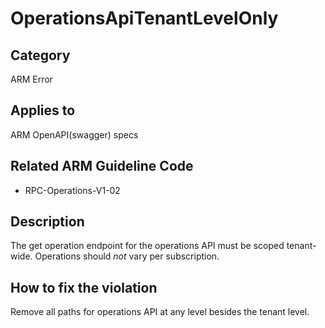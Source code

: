 # OperationsApiTenantLevelOnly

## Category

ARM Error

## Applies to

ARM OpenAPI(swagger) specs

## Related ARM Guideline Code

- RPC-Operations-V1-02

## Description

The get operation endpoint for the operations API must be scoped tenant-wide. Operations should _not_ vary per subscription.

## How to fix the violation

Remove all paths for operations API at any level besides the tenant level.
